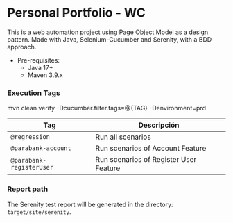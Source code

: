 # Personal Portfolio - WC

This is a web automation project using Page Object Model as a design pattern. Made with Java, Selenium-Cucumber and Serenity, with a BDD approach.

* Pre-requisites:
    * Java 17+
    * Maven 3.9.x


### Execution Tags

mvn clean verify -Dcucumber.filter.tags=@{TAG} -Denvironment=prd

| Tag | Descripción                            |
| ------------- |----------------------------------------|
| `@regression` | Run all scenarios                      |
| `@parabank-account` | Run scenarios of Account Feature       |
| `@parabank-registerUser` | Run scenarios of Register User Feature |


### Report path

The Serenity test report will be generated in the directory: `target/site/serenity`.


